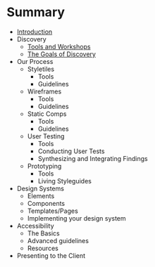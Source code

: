 # Summary

* [Introduction](README.md)
* Discovery
   * [Tools and Workshops](tools_and_workshops.md)
   * [The Goals of Discovery](the_goals_of_discovery.md)
* Our Process
   * Styletiles
       * Tools
       * Guidelines
   * Wireframes
       * Tools
       * Guidelines
   * Static Comps
       * Tools
       * Guidelines
   * User Testing
       * Tools
       * Conducting User Tests
       * Synthesizing and Integrating Findings
   * Prototyping
       * Tools
       * Living Styleguides
* Design Systems
   * Elements
   * Components
   * Templates/Pages
   * Implementing your design system
* Accessibility
   * The Basics
   * Advanced guidelines
   * Resources
* Presenting to the Client

